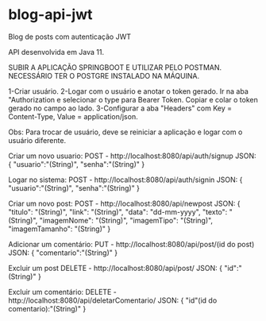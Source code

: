 # blog-api-jwt
Blog de posts com autenticação JWT

API desenvolvida em Java 11.

SUBIR A APLICAÇÃO SPRINGBOOT E UTILIZAR PELO POSTMAN.
NECESSÁRIO TER O POSTGRE INSTALADO NA MÁQUINA.

1-Criar usuário.
2-Logar com o usuário e anotar o token gerado. Ir na aba "Authorization e selecionar o type para
  Bearer Token. Copiar e colar o token gerado no campo ao lado.
3-Configurar a aba "Headers" com Key = Content-Type, Value = application/json.

Obs: Para trocar de usuário, deve se reiniciar a aplicação e logar com o usuário diferente.

Criar um novo usuario:
POST - http://localhost:8080/api/auth/signup
JSON:
{
    "usuario":"(String)",
    "senha":"(String)"
}


Logar no sistema:
POST - http://localhost:8080/api/auth/signin
JSON:
{
    "usuario":"(String)",
    "senha":"(String)"
}

Criar um novo post:
POST - http://localhost:8080/api/newpost
JSON:
    {
        "titulo": "(String)",
        "link": "(String)",
        "data": "dd-mm-yyyy",
        "texto": "(String)",
        "imagemNome": "(String)",
        "imagemTipo": "(String)",
        "imagemTamanho": "(String)"
     }

Adicionar um comentário:
PUT - http://localhost:8080/api/post/(id do post)
JSON:
     {
        "comentario":"(String)"
      }

Excluir um post 
DELETE - http://localhost:8080/api/post/
JSON:
    {
    	"id":"(String)"
    }

Excluir um comentário:
DELETE - http://localhost:8080/api/deletarComentario/
JSON:
    {
    	"id"(id do comentario):"(String)"
    }